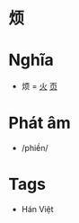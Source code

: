 # 烦

# Nghĩa
* 烦 = [火](火.md) [页](页.md)

# Phát âm
* /phiền/

# Tags
* Hán Việt

<script>window.HANZI_FIELD='烦';</script>

